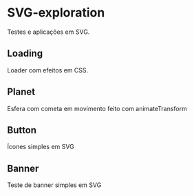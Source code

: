 # SVG-exploration
Testes e aplicações em SVG.


## Loading
Loader com efeitos em CSS.

## Planet
Esfera com cometa em movimento feito com animateTransform

## Button
Ícones simples em SVG

## Banner
Teste de banner simples em SVG